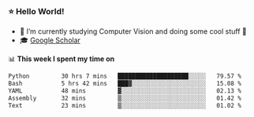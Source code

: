### ⭐️ Hello World!

<!--
**hologerry/hologerry** is a ✨ _special_ ✨ repository because its `README.md` (this file) appears on your GitHub profile.

Here are some ideas to get you started:

- 🔭 I’m currently working and studying on Computer Vision
- 🌱 I’m currently learning at Peking University
- 💬 Ask me about 
- 📫 How to reach me: E-mail
- 😄 Pronouns: he/his
- ⚡ Fun fact: Music is the Power
-->


- 🔭 I’m currently studying Computer Vision and doing some cool stuff 🤖
- 🎓 [Google Scholar](https://scholar.google.com/citations?user=3ykqW9wAAAAJ&hl=en)


📊 **This week I spent my time on**

<!--START_SECTION:waka-->

```txt
Python         30 hrs 7 mins   ████████████████████░░░░░   79.57 %
Bash           5 hrs 42 mins   ███▓░░░░░░░░░░░░░░░░░░░░░   15.08 %
YAML           48 mins         ▓░░░░░░░░░░░░░░░░░░░░░░░░   02.13 %
Assembly       32 mins         ▒░░░░░░░░░░░░░░░░░░░░░░░░   01.42 %
Text           23 mins         ▒░░░░░░░░░░░░░░░░░░░░░░░░   01.02 %
```

<!--END_SECTION:waka-->
